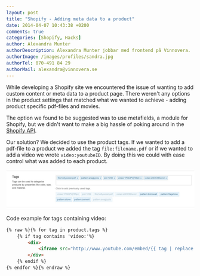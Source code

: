 ```yaml
---
layout: post
title: "Shopify - Adding meta data to a product"
date: 2014-04-07 10:43:38 +0200
comments: true
categories: [Shopify, Hacks]
author: Alexandra Munter
authorDescription: Alexandra Munter jobbar med frontend på Vinnovera.
authorImage: /images/profiles/sandra.jpg
authorTel: 070-491 84 29
authorMail: alexandra@vinnovera.se
---
```


While developing a Shopify site we encountered the issue of wanting to add custom content or meta data to a product page. <!-- more -->There weren't any options in the product settings that matched what we wanted to achieve - adding product specific pdf-files and movies.

The option we found to be suggested was to use metafields, a module for Shopify, but we didn't want to make a big hassle of poking around in the [Shopify API][1]. 

Our solution? We decided to use the product tags. If we wanted to add a pdf-file to a product we added the tag ```file:filename.pdf``` or if we wanted to add a video we wrote ```video:youtubeID```. By doing this we could with ease control what was added to each product.

![](/images/content/posts/shopify-adding-meta-data/tags.jpg)

Code example for tags containing video:

```html
{% raw %}{% for tag in product.tags %}
	{% if tag contains 'video:'%}
		<div>
			<iframe src="http://www.youtube.com/embed/{{ tag | replace: 'video:', ''}}"></iframe>
		</div>
	{% endif %}
{% endfor %}{% endraw %}
```

[1]: http://www.shopify.com/technology/3032322-new-feature-metafields#axzz2xvNXkLON
